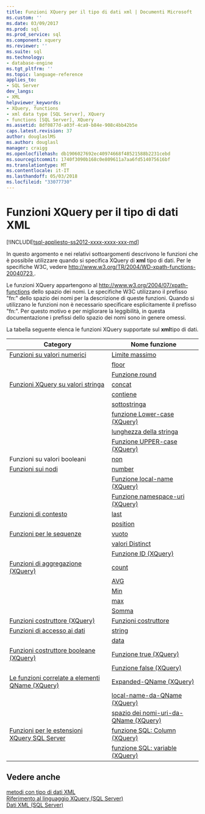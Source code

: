 ```yaml
---
title: Funzioni XQuery per il tipo di dati xml | Documenti Microsoft
ms.custom: ''
ms.date: 03/09/2017
ms.prod: sql
ms.prod_service: sql
ms.component: xquery
ms.reviewer: ''
ms.suite: sql
ms.technology:
- database-engine
ms.tgt_pltfrm: ''
ms.topic: language-reference
applies_to:
- SQL Server
dev_langs:
- XML
helpviewer_keywords:
- XQuery, functions
- xml data type [SQL Server], XQuery
- functions [SQL Server], XQuery
ms.assetid: 8df0877d-a03f-4ca9-b84e-908c4bb42b5e
caps.latest.revision: 37
author: douglaslMS
ms.author: douglasl
manager: craigg
ms.openlocfilehash: db1906027692ec40974668f48521588b2231cebd
ms.sourcegitcommit: 1740f3090b168c0e809611a7aa6fd514075616bf
ms.translationtype: MT
ms.contentlocale: it-IT
ms.lasthandoff: 05/03/2018
ms.locfileid: "33077730"
---
```

# <a name="xquery-functions-against-the-xml-data-type"></a>Funzioni XQuery per il tipo di dati XML
[!INCLUDE[tsql-appliesto-ss2012-xxxx-xxxx-xxx-md](../includes/tsql-appliesto-ss2012-xxxx-xxxx-xxx-md.md)]

  In questo argomento e nei relativi sottoargomenti descrivono le funzioni che è possibile utilizzare quando si specifica XQuery di **xml** tipo di dati. Per le specifiche W3C, vedere [ http://www.w3.org/TR/2004/WD-xpath-functions-20040723 ](http://go.microsoft.com/fwlink/?LinkId=4873).  
  
 Le funzioni XQuery appartengono al http://www.w3.org/2004/07/xpath-functions dello spazio dei nomi. Le specifiche W3C utilizzano il prefisso "fn:" dello spazio dei nomi per la descrizione di queste funzioni. Quando si utilizzano le funzioni non è necessario specificare esplicitamente il prefisso "fn:". Per questo motivo e per migliorare la leggibilità, in questa documentazione i prefissi dello spazio dei nomi sono in genere omessi.  
  
 La tabella seguente elenca le funzioni XQuery supportate sul **xml**tipo di dati.  
  
|Category|Nome funzione|  
|--------------|-------------------|  
|[Funzioni su valori numerici](http://msdn.microsoft.com/library/d5740a32-b174-43b9-b64d-1cc6edc50cff)|[Limite massimo](../xquery/numeric-values-functions-ceiling.md)|  
||[floor](../xquery/numeric-values-functions-floor.md)|  
||[Funzione round](../xquery/numeric-values-functions-round.md)|  
|[Funzioni XQuery su valori stringa](http://msdn.microsoft.com/library/2dccefef-5d90-4f56-bda7-4c1954d8a730)|[concat](../xquery/functions-on-string-values-concat.md)|  
||[contiene](../xquery/functions-on-string-values-contains.md)|  
||[sottostringa](../xquery/functions-on-string-values-substring.md)|  
||[funzione Lower-case &#40;XQuery&#41;](../xquery/functions-on-string-values-lower-case.md)|  
||[lunghezza della stringa](../xquery/functions-on-string-values-string-length.md)|  
||[Funzione UPPER-case &#40;XQuery&#41;](../xquery/functions-on-string-values-upper-case.md)|  
|Funzioni su valori booleani|[non](../xquery/functions-on-boolean-values-not-function.md)|  
|[Funzioni sui nodi](http://msdn.microsoft.com/library/09a8affa-3341-4f50-aebc-fdf529e00c08)|[number](../xquery/functions-on-nodes-number.md)|  
||[Funzione local-name (XQuery)](../xquery/functions-on-nodes-local-name.md)|  
||[Funzione namespace-uri (XQuery)](../xquery/functions-on-nodes-namespace-uri.md)|  
|[Funzioni di contesto](http://msdn.microsoft.com/library/f7d8af33-9de9-450c-a667-23dee3129b5f)|[last](../xquery/context-functions-last-xquery.md)|  
||[position](../xquery/context-functions-position-xquery.md)|  
|[Funzioni per le sequenze](http://msdn.microsoft.com/library/672d2795-53ab-49c2-bf24-bc81a47ecd3f)|[vuoto](../xquery/functions-on-sequences-empty.md)|  
||[valori Distinct](../xquery/functions-on-sequences-distinct-values.md)|  
||[Funzione ID (XQuery)](../xquery/functions-on-sequences-id.md)|  
|[Funzioni di aggregazione &#40;XQuery&#41;](http://msdn.microsoft.com/library/be647ef1-291e-4a5d-ab18-07c759efe176)|[count](../xquery/aggregate-functions-count.md)|  
||[AVG](../xquery/aggregate-functions-avg.md)|  
||[Min](../xquery/aggregate-functions-min.md)|  
||[max](../xquery/aggregate-functions-max.md)|  
||[Somma](../xquery/aggregate-functions-sum.md)|  
|[Funzioni costruttore &#40;XQuery&#41;](../xquery/constructor-functions-xquery.md)|[Funzioni costruttore](../xquery/constructor-functions-xquery.md)|  
|[Funzioni di accesso ai dati](../xquery/data-accessor-functions.md)|[string](../xquery/data-accessor-functions-string-xquery.md)|  
||[data](../xquery/data-accessor-functions-data-xquery.md)|  
|[Funzioni costruttore booleane &#40;XQuery&#41;](http://msdn.microsoft.com/library/fa907f39-d4b7-4495-b829-c788928e0f64)|[Funzione true (XQuery)](../xquery/boolean-constructor-functions-true-xquery.md)|  
||[Funzione false (XQuery)](../xquery/boolean-constructor-functions-false-xquery.md)|  
|[Le funzioni correlate a elementi QName &#40;XQuery&#41;](http://msdn.microsoft.com/library/7e07eb26-f551-4b63-ab77-861684faff71)|[Expanded-QName (XQuery)](../xquery/functions-related-to-qnames-expanded-qname.md)|  
||[local-name-da-QName (XQuery)](../xquery/functions-related-to-qnames-local-name-from-qname.md)|  
||[spazio dei nomi-uri-da-QName (XQuery)](../xquery/functions-related-to-qnames-namespace-uri-from-qname.md)|  
|[Funzioni per le estensioni XQuery SQL Server](http://msdn.microsoft.com/library/4bc5d499-5fec-4c3f-b11e-5ab5ef9d8f97)|[funzione SQL: Column (XQuery)](../xquery/xquery-extension-functions-sql-column.md)|  
||[funzione SQL: variable (XQuery)](../xquery/xquery-extension-functions-sql-variable.md)|  
  
## <a name="see-also"></a>Vedere anche  
 [metodi con tipo di dati XML](../t-sql/xml/xml-data-type-methods.md)   
 [Riferimento al linguaggio XQuery &#40;SQL Server&#41;](../xquery/xquery-language-reference-sql-server.md)   
 [Dati XML &#40;SQL Server&#41;](../relational-databases/xml/xml-data-sql-server.md)  
  
  
